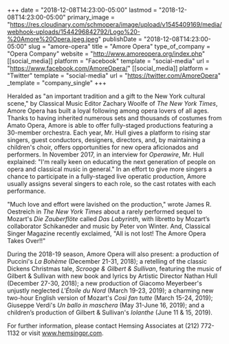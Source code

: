 +++
date = "2018-12-08T14:23:00-05:00"
lastmod = "2018-12-08T14:23:00-05:00"
primary_image = "https://res.cloudinary.com/schmopera/image/upload/v1545409169/media/webhook-uploads/1544296842792/Logo%20-%20Amore%20Opera.jpeg.jpeg"
publishDate = "2018-12-08T14:23:00-05:00"
slug = "amore-opera"
title = "Amore Opera"
type_of_company = "Opera Company"
website = "http://www.amoreopera.org/index.php"
[[social_media]]
platform = "Facebook"
template = "social-media"
url = "https://www.facebook.com/AmoreOpera/"
[[social_media]]
platform = "Twitter"
template = "social-media"
url = "https://twitter.com/AmoreOpera"
_template = "company_single"
+++

Heralded as "an important tradition and a gift to the New York cultural scene," by Classical Music Editor Zachary Woolfe of *The New York Times*, Amore Opera has built a loyal following among opera lovers of all ages. Thanks to having inherited numerous sets and thousands of costumes from Amato Opera, Amore is able to offer fully-staged productions featuring a 30-member orchestra. Each year, Mr. Hull gives a platform to rising star singers, guest conductors, designers, directors, and, by maintaining a children's choir, offers opportunities for new opera aficionados and performers. In November 2017, in an interview for *Operawire*, Mr. Hull explained: "I'm really keen on educating the next generation of people on opera and classical music in general." In an effort to give more singers a chance to participate in a fully-staged live operatic production, Amore usually assigns several singers to each role, so the cast rotates with each performance.

"Much love and effort were lavished on the production," wrote James R. Oestreich in *The New York Times* about a rarely performed sequel to Mozart's *Die Zauberflöte* called *Das Labyrinth*, with libretto by Mozart’s collaborator Schikaneder and music by Peter von Winter. And, Classical Singer Magazine recently exclaimed, "All is not lost! The Amore Opera Takes Over!!"

During the 2018-19 season, Amore Opera will also present: a production of Puccini's *La Bohème* (December 21-31, 2018); a retelling of the classic Dickens Christmas tale, *Scrooge & Gilbert & Sullivan*, featuring the music of Gilbert & Sullivan with new book and lyrics by Artistic Director Nathan Hull (December 27-30, 2018); a new production of Giacomo Meyerbeer's unjustly neglected *L'Étoile du Nord* (March 19-23, 2019); a charming new two-hour English version of Mozart's *Così fan tutte* (March 15-24, 2019); Giuseppe Verdi's *Un ballo in maschera* (May 31-June 16, 2019); and a children’s production of Gilbert & Sullivan's *Iolanthe* (June 11 & 15, 2019).

For further information, please contact Hemsing Associates at (212) 772-1132 or visit www.hemsingpr.com.

